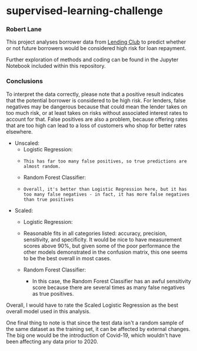 # supervised-learning-challenge

### Robert Lane

This project analyses borrower data from [Lending Club](https://www.lendingclub.com/) to predict whether or not future borrowers would be considered high risk for loan repayment.

Further exploration of methods and coding can be found in the Jupyter Notebook included within this repository.

### Conclusions  

To interpret the data correctly, please note that a positive result indicates that the potential borrower is considered to be high risk.  For lenders, false negatives may be dangerous because that could mean the lender takes on too much risk, or at least takes on risks without associated interest rates to account for that.  False positives are also a problem, because offering rates that are too high can lead to a loss of customers who shop for better rates elsewhere.

* Unscaled:  
  *   Logistic Regression:
    *     This has far too many false positives, so true predictions are almost random.

  *   Random Forest Classifier:
    *     Overall, it's better than Logistic Regression here, but it has too many false negatives - in fact, it has more false negatives than true positives

* Scaled:  
  *   Logistic Regression:
    * Reasonable fits in all categories listed: accuracy, precision, sensitivity, and specificity.  It would be nice to have measurement scores above 90%, but given some of the poor performance the other models demonstrated in the confusion matrix, this one seems to be the best overall in most cases.

  * Random Forest Classifier:  
    * In this case, the Random Forest Classifier has an awful sensitivity score because there are several times as many false negatives as true positives.


Overall, I would have to rate the Scaled Logistic Regression as the best overall model used in this analysis.

One final thing to note is that since the test data isn't a random sample of the same dataset as the training set, it can be affected by external changes.  The big one would be the introduction of Covid-19, which wouldn't have been affecting any data prior to 2020.
